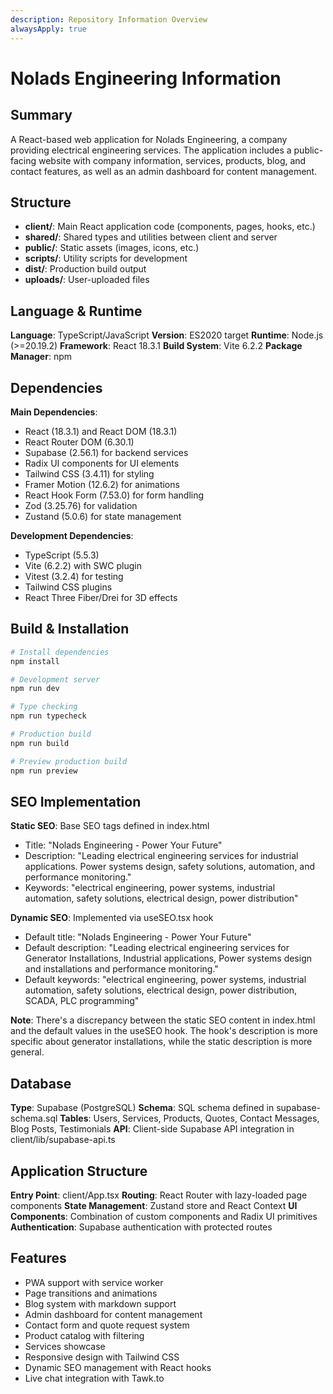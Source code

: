 ```yaml
---
description: Repository Information Overview
alwaysApply: true
---
```


# Nolads Engineering Information

## Summary
A React-based web application for Nolads Engineering, a company providing electrical engineering services. The application includes a public-facing website with company information, services, products, blog, and contact features, as well as an admin dashboard for content management.

## Structure
- **client/**: Main React application code (components, pages, hooks, etc.)
- **shared/**: Shared types and utilities between client and server
- **public/**: Static assets (images, icons, etc.)
- **scripts/**: Utility scripts for development
- **dist/**: Production build output
- **uploads/**: User-uploaded files

## Language & Runtime
**Language**: TypeScript/JavaScript
**Version**: ES2020 target
**Runtime**: Node.js (>=20.19.2)
**Framework**: React 18.3.1
**Build System**: Vite 6.2.2
**Package Manager**: npm

## Dependencies
**Main Dependencies**:
- React (18.3.1) and React DOM (18.3.1)
- React Router DOM (6.30.1)
- Supabase (2.56.1) for backend services
- Radix UI components for UI elements
- Tailwind CSS (3.4.11) for styling
- Framer Motion (12.6.2) for animations
- React Hook Form (7.53.0) for form handling
- Zod (3.25.76) for validation
- Zustand (5.0.6) for state management

**Development Dependencies**:
- TypeScript (5.5.3)
- Vite (6.2.2) with SWC plugin
- Vitest (3.2.4) for testing
- Tailwind CSS plugins
- React Three Fiber/Drei for 3D effects

## Build & Installation
```bash
# Install dependencies
npm install

# Development server
npm run dev

# Type checking
npm run typecheck

# Production build
npm run build

# Preview production build
npm run preview
```

## SEO Implementation
**Static SEO**: Base SEO tags defined in index.html
- Title: "Nolads Engineering - Power Your Future"
- Description: "Leading electrical engineering services for industrial applications. Power systems design, safety solutions, automation, and performance monitoring."
- Keywords: "electrical engineering, power systems, industrial automation, safety solutions, electrical design, power distribution"

**Dynamic SEO**: Implemented via useSEO.tsx hook
- Default title: "Nolads Engineering - Power Your Future"
- Default description: "Leading electrical engineering services for Generator Installations, Industrial applications, Power systems design and installations and performance monitoring."
- Default keywords: "electrical engineering, power systems, industrial automation, safety solutions, electrical design, power distribution, SCADA, PLC programming"

**Note**: There's a discrepancy between the static SEO content in index.html and the default values in the useSEO hook. The hook's description is more specific about generator installations, while the static description is more general.

## Database
**Type**: Supabase (PostgreSQL)
**Schema**: SQL schema defined in supabase-schema.sql
**Tables**: Users, Services, Products, Quotes, Contact Messages, Blog Posts, Testimonials
**API**: Client-side Supabase API integration in client/lib/supabase-api.ts

## Application Structure
**Entry Point**: client/App.tsx
**Routing**: React Router with lazy-loaded page components
**State Management**: Zustand store and React Context
**UI Components**: Combination of custom components and Radix UI primitives
**Authentication**: Supabase authentication with protected routes

## Features
- PWA support with service worker
- Page transitions and animations
- Blog system with markdown support
- Admin dashboard for content management
- Contact form and quote request system
- Product catalog with filtering
- Services showcase
- Responsive design with Tailwind CSS
- Dynamic SEO management with React hooks
- Live chat integration with Tawk.to